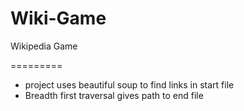 Wiki-Game
=========

Wikipedia Game

=========

- project uses beautiful soup to find links in start file
- Breadth first traversal gives path to end file


